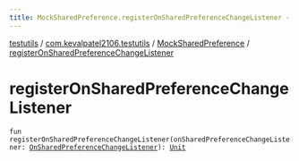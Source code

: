 ```yaml
---
title: MockSharedPreference.registerOnSharedPreferenceChangeListener - testutils
---
```


[testutils](../../index.html) / [com.kevalpatel2106.testutils](../index.html) / [MockSharedPreference](index.html) / [registerOnSharedPreferenceChangeListener](./register-on-shared-preference-change-listener.html)

# registerOnSharedPreferenceChangeListener

`fun registerOnSharedPreferenceChangeListener(onSharedPreferenceChangeListener: `[`OnSharedPreferenceChangeListener`](https://developer.android.com/reference/android/content/SharedPreferences/OnSharedPreferenceChangeListener.html)`): `[`Unit`](https://kotlinlang.org/api/latest/jvm/stdlib/kotlin/-unit/index.html)